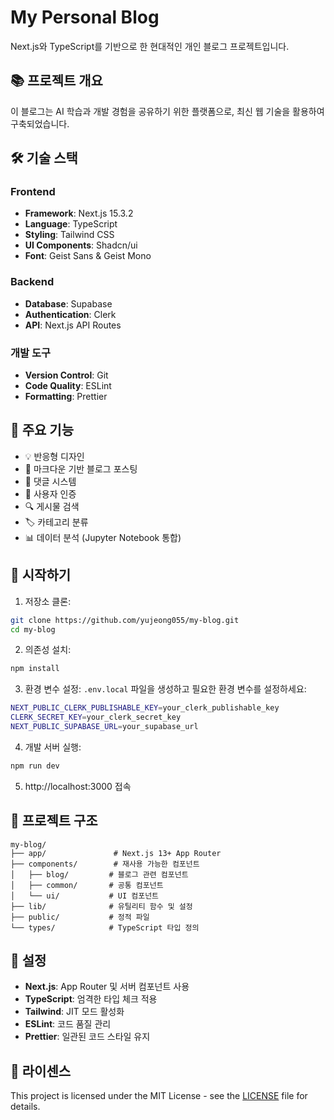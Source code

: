 # My Personal Blog

Next.js와 TypeScript를 기반으로 한 현대적인 개인 블로그 프로젝트입니다.

## 📚 프로젝트 개요

이 블로그는 AI 학습과 개발 경험을 공유하기 위한 플랫폼으로, 최신 웹 기술을 활용하여 구축되었습니다.

## 🛠 기술 스택

### Frontend
- **Framework**: Next.js 15.3.2
- **Language**: TypeScript
- **Styling**: Tailwind CSS
- **UI Components**: Shadcn/ui
- **Font**: Geist Sans & Geist Mono

### Backend
- **Database**: Supabase
- **Authentication**: Clerk
- **API**: Next.js API Routes

### 개발 도구
- **Version Control**: Git
- **Code Quality**: ESLint
- **Formatting**: Prettier

## 🌟 주요 기능

- 💡 반응형 디자인
- 📝 마크다운 기반 블로그 포스팅
- 💬 댓글 시스템
- 🔐 사용자 인증
- 🔍 게시물 검색
- 🏷 카테고리 분류
- 📊 데이터 분석 (Jupyter Notebook 통합)

## 🚀 시작하기

1. 저장소 클론:
```bash
git clone https://github.com/yujeong055/my-blog.git
cd my-blog
```

2. 의존성 설치:
```bash
npm install
```

3. 환경 변수 설정:
`.env.local` 파일을 생성하고 필요한 환경 변수를 설정하세요:
```bash
NEXT_PUBLIC_CLERK_PUBLISHABLE_KEY=your_clerk_publishable_key
CLERK_SECRET_KEY=your_clerk_secret_key
NEXT_PUBLIC_SUPABASE_URL=your_supabase_url
```

4. 개발 서버 실행:
```bash
npm run dev
```

5. http://localhost:3000 접속

## 📁 프로젝트 구조

```
my-blog/
├── app/               # Next.js 13+ App Router
├── components/        # 재사용 가능한 컴포넌트
│   ├── blog/         # 블로그 관련 컴포넌트
│   ├── common/       # 공통 컴포넌트
│   └── ui/           # UI 컴포넌트
├── lib/              # 유틸리티 함수 및 설정
├── public/           # 정적 파일
└── types/            # TypeScript 타입 정의
```

## 🔧 설정

- **Next.js**: App Router 및 서버 컴포넌트 사용
- **TypeScript**: 엄격한 타입 체크 적용
- **Tailwind**: JIT 모드 활성화
- **ESLint**: 코드 품질 관리
- **Prettier**: 일관된 코드 스타일 유지

## 📝 라이센스

This project is licensed under the MIT License - see the [LICENSE](LICENSE) file for details.
